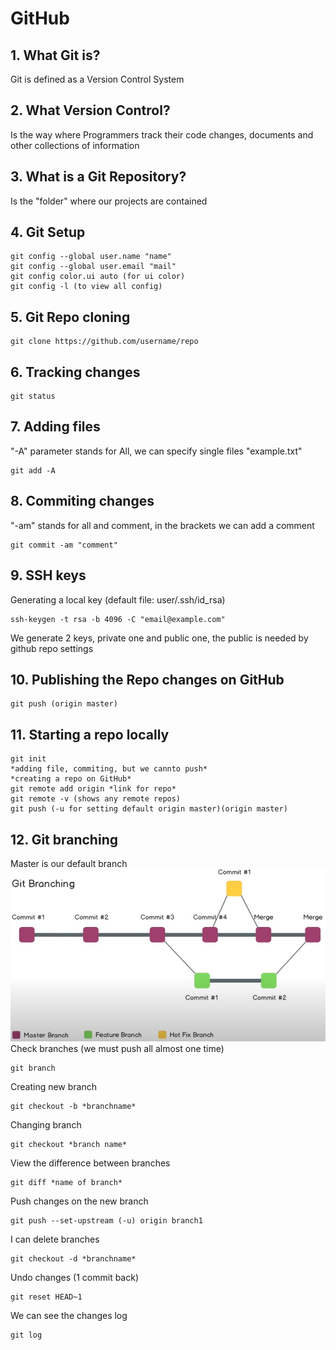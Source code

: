 # **GitHub**
## **1.** What Git is?
Git is defined as a Version Control System
## **2.** What Version Control?
Is the way where Programmers track their code changes, documents and other collections of information
## **3.** What is a Git Repository?
Is the "folder" where our projects are contained
## **4.** Git Setup

    git config --global user.name "name"
    git config --global user.email "mail"
    git config color.ui auto (for ui color)
    git config -l (to view all config)
## **5.** Git Repo cloning

    git clone https://github.com/username/repo
## **6.** Tracking changes

    git status
## **7.** Adding files
"-A" parameter stands for All, we can specify single files "example.txt"

    git add -A
## **8.** Commiting changes
"-am" stands for all and comment, in the brackets we can add a comment

    git commit -am "comment"
## **9.** SSH keys
Generating a local key (default file: user/.ssh/id_rsa)

    ssh-keygen -t rsa -b 4096 -C "email@example.com"
We generate 2 keys, private one and public one, the public is needed by github repo settings
## **10.** Publishing the Repo changes on GitHub

    git push (origin master)
## **11.** Starting a repo locally

    git init
    *adding file, commiting, but we cannto push*
    *creating a repo on GitHub*
    git remote add origin *link for repo*
    git remote -v (shows any remote repos)
    git push (-u for setting default origin master)(origin master)
## **12.** Git branching
Master is our default branch
![screen1](./screens/screen1.JPG)
Check branches (we must push all almost one time)

    git branch
Creating new branch

    git checkout -b *branchname*
Changing branch

    git checkout *branch name*
View the difference between branches 

    git diff *name of branch*
Push changes on the new branch

    git push --set-upstream (-u) origin branch1
I can delete branches

    git checkout -d *branchname*
Undo changes (1 commit back)

    git reset HEAD~1
We can see the changes log

    git log



